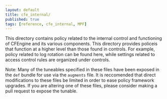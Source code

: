 ```yaml
---
layout: default
title: cfe_internal/
published: true
tags: [reference, cfe_internal, MPF]
---
```


This directory contains policy related to the internal control and functioning
of CFEngine and its various components. This directory provides policeis that
function at a higher level than those found in controls. For example, policy
related to log rotation can be found here, while settings related to access
control rules are organized under controls.

Note: Many of the tuneables specified in these files have been exposed in the
`def` bundle for use via the `augments` file. It is reccomended that direct
modifications to these files be limited in order to ease policy framework
upgrades. If you are altering one of these files, please consider making a pull
request to expose the tunable.

